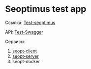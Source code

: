 # Seoptimus test app

Ссылка: [Test-seoptimus](https://test-seopt.lampymarket.com/)

API: [Test-Swagger](https://test-seopt.lampymarket.com/api/docs)

Сервисы:
1) [seopt-client](https://github.com/SouryuuAsuka/seopt-client)
2) [seopt-server](https://github.com/SouryuuAsuka/seopt-server)
3) seopt-docker

